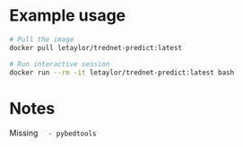 
# Example usage

```bash
# Pull the image
docker pull letaylor/trednet-predict:latest

# Run interactive session
docker run --rm -it letaylor/trednet-predict:latest bash
```

# Notes

 Missing `  - pybedtools`